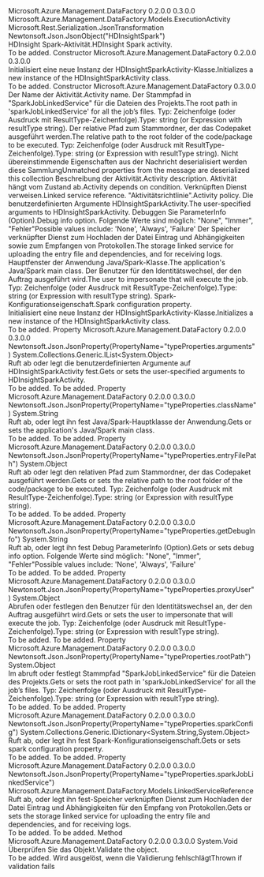 <Type Name="HDInsightSparkActivity" FullName="Microsoft.Azure.Management.DataFactory.Models.HDInsightSparkActivity">
  <TypeSignature Language="C#" Value="public class HDInsightSparkActivity : Microsoft.Azure.Management.DataFactory.Models.ExecutionActivity" />
  <TypeSignature Language="ILAsm" Value=".class public auto ansi beforefieldinit HDInsightSparkActivity extends Microsoft.Azure.Management.DataFactory.Models.ExecutionActivity" />
  <TypeSignature Language="DocId" Value="T:Microsoft.Azure.Management.DataFactory.Models.HDInsightSparkActivity" />
  <TypeSignature Language="VB.NET" Value="Public Class HDInsightSparkActivity&#xA;Inherits ExecutionActivity" />
  <TypeSignature Language="F#" Value="type HDInsightSparkActivity = class&#xA;    inherit ExecutionActivity" />
  <AssemblyInfo>
    <AssemblyName>Microsoft.Azure.Management.DataFactory</AssemblyName>
    <AssemblyVersion>0.2.0.0</AssemblyVersion>
    <AssemblyVersion>0.3.0.0</AssemblyVersion>
  </AssemblyInfo>
  <Base>
    <BaseTypeName>Microsoft.Azure.Management.DataFactory.Models.ExecutionActivity</BaseTypeName>
  </Base>
  <Interfaces />
  <Attributes>
    <Attribute>
      <AttributeName>Microsoft.Rest.Serialization.JsonTransformation</AttributeName>
    </Attribute>
    <Attribute>
      <AttributeName>Newtonsoft.Json.JsonObject("HDInsightSpark")</AttributeName>
    </Attribute>
  </Attributes>
  <Docs>
    <summary>
            <span data-ttu-id="cc4cb-101">HDInsight Spark-Aktivität.</span><span class="sxs-lookup"><span data-stu-id="cc4cb-101">HDInsight Spark activity.</span></span>
            </summary>
    <remarks>To be added.</remarks>
  </Docs>
  <Members>
    <Member MemberName=".ctor">
      <MemberSignature Language="C#" Value="public HDInsightSparkActivity ();" />
      <MemberSignature Language="ILAsm" Value=".method public hidebysig specialname rtspecialname instance void .ctor() cil managed" />
      <MemberSignature Language="DocId" Value="M:Microsoft.Azure.Management.DataFactory.Models.HDInsightSparkActivity.#ctor" />
      <MemberSignature Language="VB.NET" Value="Public Sub New ()" />
      <MemberType>Constructor</MemberType>
      <AssemblyInfo>
        <AssemblyName>Microsoft.Azure.Management.DataFactory</AssemblyName>
        <AssemblyVersion>0.2.0.0</AssemblyVersion>
        <AssemblyVersion>0.3.0.0</AssemblyVersion>
      </AssemblyInfo>
      <Parameters />
      <Docs>
        <summary>
            <span data-ttu-id="cc4cb-102">Initialisiert eine neue Instanz der HDInsightSparkActivity-Klasse.</span><span class="sxs-lookup"><span data-stu-id="cc4cb-102">Initializes a new instance of the HDInsightSparkActivity class.</span></span>
            </summary>
        <remarks>To be added.</remarks>
      </Docs>
    </Member>
    <Member MemberName=".ctor">
      <MemberSignature Language="C#" Value="public HDInsightSparkActivity (string name, object rootPath, object entryFilePath, System.Collections.Generic.IDictionary&lt;string,object&gt; additionalProperties = null, string description = null, System.Collections.Generic.IList&lt;Microsoft.Azure.Management.DataFactory.Models.ActivityDependency&gt; dependsOn = null, Microsoft.Azure.Management.DataFactory.Models.LinkedServiceReference linkedServiceName = null, Microsoft.Azure.Management.DataFactory.Models.ActivityPolicy policy = null, System.Collections.Generic.IList&lt;object&gt; arguments = null, string getDebugInfo = null, Microsoft.Azure.Management.DataFactory.Models.LinkedServiceReference sparkJobLinkedService = null, string className = null, object proxyUser = null, System.Collections.Generic.IDictionary&lt;string,object&gt; sparkConfig = null);" />
      <MemberSignature Language="ILAsm" Value=".method public hidebysig specialname rtspecialname instance void .ctor(string name, object rootPath, object entryFilePath, class System.Collections.Generic.IDictionary`2&lt;string, object&gt; additionalProperties, string description, class System.Collections.Generic.IList`1&lt;class Microsoft.Azure.Management.DataFactory.Models.ActivityDependency&gt; dependsOn, class Microsoft.Azure.Management.DataFactory.Models.LinkedServiceReference linkedServiceName, class Microsoft.Azure.Management.DataFactory.Models.ActivityPolicy policy, class System.Collections.Generic.IList`1&lt;object&gt; arguments, string getDebugInfo, class Microsoft.Azure.Management.DataFactory.Models.LinkedServiceReference sparkJobLinkedService, string className, object proxyUser, class System.Collections.Generic.IDictionary`2&lt;string, object&gt; sparkConfig) cil managed" />
      <MemberSignature Language="DocId" Value="M:Microsoft.Azure.Management.DataFactory.Models.HDInsightSparkActivity.#ctor(System.String,System.Object,System.Object,System.Collections.Generic.IDictionary{System.String,System.Object},System.String,System.Collections.Generic.IList{Microsoft.Azure.Management.DataFactory.Models.ActivityDependency},Microsoft.Azure.Management.DataFactory.Models.LinkedServiceReference,Microsoft.Azure.Management.DataFactory.Models.ActivityPolicy,System.Collections.Generic.IList{System.Object},System.String,Microsoft.Azure.Management.DataFactory.Models.LinkedServiceReference,System.String,System.Object,System.Collections.Generic.IDictionary{System.String,System.Object})" />
      <MemberSignature Language="VB.NET" Value="Public Sub New (name As String, rootPath As Object, entryFilePath As Object, Optional additionalProperties As IDictionary(Of String, Object) = null, Optional description As String = null, Optional dependsOn As IList(Of ActivityDependency) = null, Optional linkedServiceName As LinkedServiceReference = null, Optional policy As ActivityPolicy = null, Optional arguments As IList(Of Object) = null, Optional getDebugInfo As String = null, Optional sparkJobLinkedService As LinkedServiceReference = null, Optional className As String = null, Optional proxyUser As Object = null, Optional sparkConfig As IDictionary(Of String, Object) = null)" />
      <MemberSignature Language="F#" Value="new Microsoft.Azure.Management.DataFactory.Models.HDInsightSparkActivity : string * obj * obj * System.Collections.Generic.IDictionary&lt;string, obj&gt; * string * System.Collections.Generic.IList&lt;Microsoft.Azure.Management.DataFactory.Models.ActivityDependency&gt; * Microsoft.Azure.Management.DataFactory.Models.LinkedServiceReference * Microsoft.Azure.Management.DataFactory.Models.ActivityPolicy * System.Collections.Generic.IList&lt;obj&gt; * string * Microsoft.Azure.Management.DataFactory.Models.LinkedServiceReference * string * obj * System.Collections.Generic.IDictionary&lt;string, obj&gt; -&gt; Microsoft.Azure.Management.DataFactory.Models.HDInsightSparkActivity" Usage="new Microsoft.Azure.Management.DataFactory.Models.HDInsightSparkActivity (name, rootPath, entryFilePath, additionalProperties, description, dependsOn, linkedServiceName, policy, arguments, getDebugInfo, sparkJobLinkedService, className, proxyUser, sparkConfig)" />
      <MemberType>Constructor</MemberType>
      <AssemblyInfo>
        <AssemblyName>Microsoft.Azure.Management.DataFactory</AssemblyName>
        <AssemblyVersion>0.3.0.0</AssemblyVersion>
      </AssemblyInfo>
      <Parameters>
        <Parameter Name="name" Type="System.String" />
        <Parameter Name="rootPath" Type="System.Object" />
        <Parameter Name="entryFilePath" Type="System.Object" />
        <Parameter Name="additionalProperties" Type="System.Collections.Generic.IDictionary&lt;System.String,System.Object&gt;" />
        <Parameter Name="description" Type="System.String" />
        <Parameter Name="dependsOn" Type="System.Collections.Generic.IList&lt;Microsoft.Azure.Management.DataFactory.Models.ActivityDependency&gt;" />
        <Parameter Name="linkedServiceName" Type="Microsoft.Azure.Management.DataFactory.Models.LinkedServiceReference" />
        <Parameter Name="policy" Type="Microsoft.Azure.Management.DataFactory.Models.ActivityPolicy" />
        <Parameter Name="arguments" Type="System.Collections.Generic.IList&lt;System.Object&gt;" />
        <Parameter Name="getDebugInfo" Type="System.String" />
        <Parameter Name="sparkJobLinkedService" Type="Microsoft.Azure.Management.DataFactory.Models.LinkedServiceReference" />
        <Parameter Name="className" Type="System.String" />
        <Parameter Name="proxyUser" Type="System.Object" />
        <Parameter Name="sparkConfig" Type="System.Collections.Generic.IDictionary&lt;System.String,System.Object&gt;" />
      </Parameters>
      <Docs>
        <param name="name"><span data-ttu-id="cc4cb-103">Der Name der Aktivität.</span><span class="sxs-lookup"><span data-stu-id="cc4cb-103">Activity name.</span></span></param>
        <param name="rootPath"><span data-ttu-id="cc4cb-104">Der Stammpfad in "SparkJobLinkedService" für die Dateien des Projekts.</span><span class="sxs-lookup"><span data-stu-id="cc4cb-104">The root path in 'sparkJobLinkedService' for all the job’s files.</span></span> <span data-ttu-id="cc4cb-105">Typ: Zeichenfolge (oder Ausdruck mit ResultType-Zeichenfolge).</span><span class="sxs-lookup"><span data-stu-id="cc4cb-105">Type: string (or Expression with resultType string).</span></span></param>
        <param name="entryFilePath"><span data-ttu-id="cc4cb-106">Der relative Pfad zum Stammordner, der das Codepaket ausgeführt werden.</span><span class="sxs-lookup"><span data-stu-id="cc4cb-106">The relative path to the root folder of the code/package to be executed.</span></span> <span data-ttu-id="cc4cb-107">Typ: Zeichenfolge (oder Ausdruck mit ResultType-Zeichenfolge).</span><span class="sxs-lookup"><span data-stu-id="cc4cb-107">Type: string (or Expression with resultType string).</span></span></param>
        <param name="additionalProperties"><span data-ttu-id="cc4cb-108">Nicht übereinstimmende Eigenschaften aus der Nachricht deserialisiert werden diese Sammlung</span><span class="sxs-lookup"><span data-stu-id="cc4cb-108">Unmatched properties from the message are deserialized this collection</span></span></param>
        <param name="description"><span data-ttu-id="cc4cb-109">Beschreibung der Aktivität.</span><span class="sxs-lookup"><span data-stu-id="cc4cb-109">Activity description.</span></span></param>
        <param name="dependsOn"><span data-ttu-id="cc4cb-110">Aktivität hängt vom Zustand ab.</span><span class="sxs-lookup"><span data-stu-id="cc4cb-110">Activity depends on condition.</span></span></param>
        <param name="linkedServiceName"><span data-ttu-id="cc4cb-111">Verknüpften Dienst verweisen.</span><span class="sxs-lookup"><span data-stu-id="cc4cb-111">Linked service reference.</span></span></param>
        <param name="policy"><span data-ttu-id="cc4cb-112">"Aktivitätsrichtlinie".</span><span class="sxs-lookup"><span data-stu-id="cc4cb-112">Activity policy.</span></span></param>
        <param name="arguments"><span data-ttu-id="cc4cb-113">Die benutzerdefinierten Argumente HDInsightSparkActivity.</span><span class="sxs-lookup"><span data-stu-id="cc4cb-113">The user-specified arguments to HDInsightSparkActivity.</span></span></param>
        <param name="getDebugInfo"><span data-ttu-id="cc4cb-114">Debuggen Sie ParameterInfo (Option).</span><span class="sxs-lookup"><span data-stu-id="cc4cb-114">Debug info option.</span></span> <span data-ttu-id="cc4cb-115">Folgende Werte sind möglich: "None", "Immer", "Fehler"</span><span class="sxs-lookup"><span data-stu-id="cc4cb-115">Possible values include: 'None', 'Always', 'Failure'</span></span></param>
        <param name="sparkJobLinkedService"><span data-ttu-id="cc4cb-116">Der Speicher verknüpfter Dienst zum Hochladen der Datei Eintrag und Abhängigkeiten sowie zum Empfangen von Protokollen.</span><span class="sxs-lookup"><span data-stu-id="cc4cb-116">The storage linked service for uploading the entry file and dependencies, and for receiving logs.</span></span></param>
        <param name="className"><span data-ttu-id="cc4cb-117">Hauptfenster der Anwendung Java/Spark-Klasse.</span><span class="sxs-lookup"><span data-stu-id="cc4cb-117">The application's Java/Spark main class.</span></span></param>
        <param name="proxyUser"><span data-ttu-id="cc4cb-118">Der Benutzer für den Identitätswechsel, der den Auftrag ausgeführt wird.</span><span class="sxs-lookup"><span data-stu-id="cc4cb-118">The user to impersonate that will execute the job.</span></span> <span data-ttu-id="cc4cb-119">Typ: Zeichenfolge (oder Ausdruck mit ResultType-Zeichenfolge).</span><span class="sxs-lookup"><span data-stu-id="cc4cb-119">Type: string (or Expression with resultType string).</span></span></param>
        <param name="sparkConfig"><span data-ttu-id="cc4cb-120">Spark-Konfigurationseigenschaft.</span><span class="sxs-lookup"><span data-stu-id="cc4cb-120">Spark configuration property.</span></span></param>
        <summary>
            <span data-ttu-id="cc4cb-121">Initialisiert eine neue Instanz der HDInsightSparkActivity-Klasse.</span><span class="sxs-lookup"><span data-stu-id="cc4cb-121">Initializes a new instance of the HDInsightSparkActivity class.</span></span>
            </summary>
        <remarks>To be added.</remarks>
      </Docs>
    </Member>
    <Member MemberName="Arguments">
      <MemberSignature Language="C#" Value="public System.Collections.Generic.IList&lt;object&gt; Arguments { get; set; }" />
      <MemberSignature Language="ILAsm" Value=".property instance class System.Collections.Generic.IList`1&lt;object&gt; Arguments" />
      <MemberSignature Language="DocId" Value="P:Microsoft.Azure.Management.DataFactory.Models.HDInsightSparkActivity.Arguments" />
      <MemberSignature Language="VB.NET" Value="Public Property Arguments As IList(Of Object)" />
      <MemberSignature Language="F#" Value="member this.Arguments : System.Collections.Generic.IList&lt;obj&gt; with get, set" Usage="Microsoft.Azure.Management.DataFactory.Models.HDInsightSparkActivity.Arguments" />
      <MemberType>Property</MemberType>
      <AssemblyInfo>
        <AssemblyName>Microsoft.Azure.Management.DataFactory</AssemblyName>
        <AssemblyVersion>0.2.0.0</AssemblyVersion>
        <AssemblyVersion>0.3.0.0</AssemblyVersion>
      </AssemblyInfo>
      <Attributes>
        <Attribute>
          <AttributeName>Newtonsoft.Json.JsonProperty(PropertyName="typeProperties.arguments")</AttributeName>
        </Attribute>
      </Attributes>
      <ReturnValue>
        <ReturnType>System.Collections.Generic.IList&lt;System.Object&gt;</ReturnType>
      </ReturnValue>
      <Docs>
        <summary>
            <span data-ttu-id="cc4cb-122">Ruft ab oder legt die benutzerdefinierten Argumente auf HDInsightSparkActivity fest.</span><span class="sxs-lookup"><span data-stu-id="cc4cb-122">Gets or sets the user-specified arguments to HDInsightSparkActivity.</span></span>
            </summary>
        <value>To be added.</value>
        <remarks>To be added.</remarks>
      </Docs>
    </Member>
    <Member MemberName="ClassName">
      <MemberSignature Language="C#" Value="public string ClassName { get; set; }" />
      <MemberSignature Language="ILAsm" Value=".property instance string ClassName" />
      <MemberSignature Language="DocId" Value="P:Microsoft.Azure.Management.DataFactory.Models.HDInsightSparkActivity.ClassName" />
      <MemberSignature Language="VB.NET" Value="Public Property ClassName As String" />
      <MemberSignature Language="F#" Value="member this.ClassName : string with get, set" Usage="Microsoft.Azure.Management.DataFactory.Models.HDInsightSparkActivity.ClassName" />
      <MemberType>Property</MemberType>
      <AssemblyInfo>
        <AssemblyName>Microsoft.Azure.Management.DataFactory</AssemblyName>
        <AssemblyVersion>0.2.0.0</AssemblyVersion>
        <AssemblyVersion>0.3.0.0</AssemblyVersion>
      </AssemblyInfo>
      <Attributes>
        <Attribute>
          <AttributeName>Newtonsoft.Json.JsonProperty(PropertyName="typeProperties.className")</AttributeName>
        </Attribute>
      </Attributes>
      <ReturnValue>
        <ReturnType>System.String</ReturnType>
      </ReturnValue>
      <Docs>
        <summary>
            <span data-ttu-id="cc4cb-123">Ruft ab, oder legt ihn fest Java/Spark-Hauptklasse der Anwendung.</span><span class="sxs-lookup"><span data-stu-id="cc4cb-123">Gets or sets the application's Java/Spark main class.</span></span>
            </summary>
        <value>To be added.</value>
        <remarks>To be added.</remarks>
      </Docs>
    </Member>
    <Member MemberName="EntryFilePath">
      <MemberSignature Language="C#" Value="public object EntryFilePath { get; set; }" />
      <MemberSignature Language="ILAsm" Value=".property instance object EntryFilePath" />
      <MemberSignature Language="DocId" Value="P:Microsoft.Azure.Management.DataFactory.Models.HDInsightSparkActivity.EntryFilePath" />
      <MemberSignature Language="VB.NET" Value="Public Property EntryFilePath As Object" />
      <MemberSignature Language="F#" Value="member this.EntryFilePath : obj with get, set" Usage="Microsoft.Azure.Management.DataFactory.Models.HDInsightSparkActivity.EntryFilePath" />
      <MemberType>Property</MemberType>
      <AssemblyInfo>
        <AssemblyName>Microsoft.Azure.Management.DataFactory</AssemblyName>
        <AssemblyVersion>0.2.0.0</AssemblyVersion>
        <AssemblyVersion>0.3.0.0</AssemblyVersion>
      </AssemblyInfo>
      <Attributes>
        <Attribute>
          <AttributeName>Newtonsoft.Json.JsonProperty(PropertyName="typeProperties.entryFilePath")</AttributeName>
        </Attribute>
      </Attributes>
      <ReturnValue>
        <ReturnType>System.Object</ReturnType>
      </ReturnValue>
      <Docs>
        <summary>
            <span data-ttu-id="cc4cb-124">Ruft ab oder legt den relativen Pfad zum Stammordner, der das Codepaket ausgeführt werden.</span><span class="sxs-lookup"><span data-stu-id="cc4cb-124">Gets or sets the relative path to the root folder of the code/package to be executed.</span></span> <span data-ttu-id="cc4cb-125">Typ: Zeichenfolge (oder Ausdruck mit ResultType-Zeichenfolge).</span><span class="sxs-lookup"><span data-stu-id="cc4cb-125">Type: string (or Expression with resultType string).</span></span>
            </summary>
        <value>To be added.</value>
        <remarks>To be added.</remarks>
      </Docs>
    </Member>
    <Member MemberName="GetDebugInfo">
      <MemberSignature Language="C#" Value="public string GetDebugInfo { get; set; }" />
      <MemberSignature Language="ILAsm" Value=".property instance string GetDebugInfo" />
      <MemberSignature Language="DocId" Value="P:Microsoft.Azure.Management.DataFactory.Models.HDInsightSparkActivity.GetDebugInfo" />
      <MemberSignature Language="VB.NET" Value="Public Property GetDebugInfo As String" />
      <MemberSignature Language="F#" Value="member this.GetDebugInfo : string with get, set" Usage="Microsoft.Azure.Management.DataFactory.Models.HDInsightSparkActivity.GetDebugInfo" />
      <MemberType>Property</MemberType>
      <AssemblyInfo>
        <AssemblyName>Microsoft.Azure.Management.DataFactory</AssemblyName>
        <AssemblyVersion>0.2.0.0</AssemblyVersion>
        <AssemblyVersion>0.3.0.0</AssemblyVersion>
      </AssemblyInfo>
      <Attributes>
        <Attribute>
          <AttributeName>Newtonsoft.Json.JsonProperty(PropertyName="typeProperties.getDebugInfo")</AttributeName>
        </Attribute>
      </Attributes>
      <ReturnValue>
        <ReturnType>System.String</ReturnType>
      </ReturnValue>
      <Docs>
        <summary>
            <span data-ttu-id="cc4cb-126">Ruft ab, oder legt ihn fest Debug ParameterInfo (Option).</span><span class="sxs-lookup"><span data-stu-id="cc4cb-126">Gets or sets debug info option.</span></span> <span data-ttu-id="cc4cb-127">Folgende Werte sind möglich: "None", "Immer", "Fehler"</span><span class="sxs-lookup"><span data-stu-id="cc4cb-127">Possible values include: 'None', 'Always', 'Failure'</span></span>
            </summary>
        <value>To be added.</value>
        <remarks>To be added.</remarks>
      </Docs>
    </Member>
    <Member MemberName="ProxyUser">
      <MemberSignature Language="C#" Value="public object ProxyUser { get; set; }" />
      <MemberSignature Language="ILAsm" Value=".property instance object ProxyUser" />
      <MemberSignature Language="DocId" Value="P:Microsoft.Azure.Management.DataFactory.Models.HDInsightSparkActivity.ProxyUser" />
      <MemberSignature Language="VB.NET" Value="Public Property ProxyUser As Object" />
      <MemberSignature Language="F#" Value="member this.ProxyUser : obj with get, set" Usage="Microsoft.Azure.Management.DataFactory.Models.HDInsightSparkActivity.ProxyUser" />
      <MemberType>Property</MemberType>
      <AssemblyInfo>
        <AssemblyName>Microsoft.Azure.Management.DataFactory</AssemblyName>
        <AssemblyVersion>0.2.0.0</AssemblyVersion>
        <AssemblyVersion>0.3.0.0</AssemblyVersion>
      </AssemblyInfo>
      <Attributes>
        <Attribute>
          <AttributeName>Newtonsoft.Json.JsonProperty(PropertyName="typeProperties.proxyUser")</AttributeName>
        </Attribute>
      </Attributes>
      <ReturnValue>
        <ReturnType>System.Object</ReturnType>
      </ReturnValue>
      <Docs>
        <summary>
            <span data-ttu-id="cc4cb-128">Abrufen oder festlegen den Benutzer für den Identitätswechsel an, der den Auftrag ausgeführt wird.</span><span class="sxs-lookup"><span data-stu-id="cc4cb-128">Gets or sets the user to impersonate that will execute the job.</span></span>
            <span data-ttu-id="cc4cb-129">Typ: Zeichenfolge (oder Ausdruck mit ResultType-Zeichenfolge).</span><span class="sxs-lookup"><span data-stu-id="cc4cb-129">Type: string (or Expression with resultType string).</span></span>
            </summary>
        <value>To be added.</value>
        <remarks>To be added.</remarks>
      </Docs>
    </Member>
    <Member MemberName="RootPath">
      <MemberSignature Language="C#" Value="public object RootPath { get; set; }" />
      <MemberSignature Language="ILAsm" Value=".property instance object RootPath" />
      <MemberSignature Language="DocId" Value="P:Microsoft.Azure.Management.DataFactory.Models.HDInsightSparkActivity.RootPath" />
      <MemberSignature Language="VB.NET" Value="Public Property RootPath As Object" />
      <MemberSignature Language="F#" Value="member this.RootPath : obj with get, set" Usage="Microsoft.Azure.Management.DataFactory.Models.HDInsightSparkActivity.RootPath" />
      <MemberType>Property</MemberType>
      <AssemblyInfo>
        <AssemblyName>Microsoft.Azure.Management.DataFactory</AssemblyName>
        <AssemblyVersion>0.2.0.0</AssemblyVersion>
        <AssemblyVersion>0.3.0.0</AssemblyVersion>
      </AssemblyInfo>
      <Attributes>
        <Attribute>
          <AttributeName>Newtonsoft.Json.JsonProperty(PropertyName="typeProperties.rootPath")</AttributeName>
        </Attribute>
      </Attributes>
      <ReturnValue>
        <ReturnType>System.Object</ReturnType>
      </ReturnValue>
      <Docs>
        <summary>
            <span data-ttu-id="cc4cb-130">Im abruft oder festlegt Stammpfad "SparkJobLinkedService" für die Dateien des Projekts.</span><span class="sxs-lookup"><span data-stu-id="cc4cb-130">Gets or sets the root path in 'sparkJobLinkedService' for all the job’s files.</span></span> <span data-ttu-id="cc4cb-131">Typ: Zeichenfolge (oder Ausdruck mit ResultType-Zeichenfolge).</span><span class="sxs-lookup"><span data-stu-id="cc4cb-131">Type: string (or Expression with resultType string).</span></span>
            </summary>
        <value>To be added.</value>
        <remarks>To be added.</remarks>
      </Docs>
    </Member>
    <Member MemberName="SparkConfig">
      <MemberSignature Language="C#" Value="public System.Collections.Generic.IDictionary&lt;string,object&gt; SparkConfig { get; set; }" />
      <MemberSignature Language="ILAsm" Value=".property instance class System.Collections.Generic.IDictionary`2&lt;string, object&gt; SparkConfig" />
      <MemberSignature Language="DocId" Value="P:Microsoft.Azure.Management.DataFactory.Models.HDInsightSparkActivity.SparkConfig" />
      <MemberSignature Language="VB.NET" Value="Public Property SparkConfig As IDictionary(Of String, Object)" />
      <MemberSignature Language="F#" Value="member this.SparkConfig : System.Collections.Generic.IDictionary&lt;string, obj&gt; with get, set" Usage="Microsoft.Azure.Management.DataFactory.Models.HDInsightSparkActivity.SparkConfig" />
      <MemberType>Property</MemberType>
      <AssemblyInfo>
        <AssemblyName>Microsoft.Azure.Management.DataFactory</AssemblyName>
        <AssemblyVersion>0.2.0.0</AssemblyVersion>
        <AssemblyVersion>0.3.0.0</AssemblyVersion>
      </AssemblyInfo>
      <Attributes>
        <Attribute>
          <AttributeName>Newtonsoft.Json.JsonProperty(PropertyName="typeProperties.sparkConfig")</AttributeName>
        </Attribute>
      </Attributes>
      <ReturnValue>
        <ReturnType>System.Collections.Generic.IDictionary&lt;System.String,System.Object&gt;</ReturnType>
      </ReturnValue>
      <Docs>
        <summary>
            <span data-ttu-id="cc4cb-132">Ruft ab, oder legt ihn fest Spark-Konfigurationseigenschaft.</span><span class="sxs-lookup"><span data-stu-id="cc4cb-132">Gets or sets spark configuration property.</span></span>
            </summary>
        <value>To be added.</value>
        <remarks>To be added.</remarks>
      </Docs>
    </Member>
    <Member MemberName="SparkJobLinkedService">
      <MemberSignature Language="C#" Value="public Microsoft.Azure.Management.DataFactory.Models.LinkedServiceReference SparkJobLinkedService { get; set; }" />
      <MemberSignature Language="ILAsm" Value=".property instance class Microsoft.Azure.Management.DataFactory.Models.LinkedServiceReference SparkJobLinkedService" />
      <MemberSignature Language="DocId" Value="P:Microsoft.Azure.Management.DataFactory.Models.HDInsightSparkActivity.SparkJobLinkedService" />
      <MemberSignature Language="VB.NET" Value="Public Property SparkJobLinkedService As LinkedServiceReference" />
      <MemberSignature Language="F#" Value="member this.SparkJobLinkedService : Microsoft.Azure.Management.DataFactory.Models.LinkedServiceReference with get, set" Usage="Microsoft.Azure.Management.DataFactory.Models.HDInsightSparkActivity.SparkJobLinkedService" />
      <MemberType>Property</MemberType>
      <AssemblyInfo>
        <AssemblyName>Microsoft.Azure.Management.DataFactory</AssemblyName>
        <AssemblyVersion>0.2.0.0</AssemblyVersion>
        <AssemblyVersion>0.3.0.0</AssemblyVersion>
      </AssemblyInfo>
      <Attributes>
        <Attribute>
          <AttributeName>Newtonsoft.Json.JsonProperty(PropertyName="typeProperties.sparkJobLinkedService")</AttributeName>
        </Attribute>
      </Attributes>
      <ReturnValue>
        <ReturnType>Microsoft.Azure.Management.DataFactory.Models.LinkedServiceReference</ReturnType>
      </ReturnValue>
      <Docs>
        <summary>
            <span data-ttu-id="cc4cb-133">Ruft ab, oder legt ihn fest-Speicher verknüpften Dienst zum Hochladen der Datei Eintrag und Abhängigkeiten für den Empfang von Protokollen.</span><span class="sxs-lookup"><span data-stu-id="cc4cb-133">Gets or sets the storage linked service for uploading the entry file and dependencies, and for receiving logs.</span></span>
            </summary>
        <value>To be added.</value>
        <remarks>To be added.</remarks>
      </Docs>
    </Member>
    <Member MemberName="Validate">
      <MemberSignature Language="C#" Value="public override void Validate ();" />
      <MemberSignature Language="ILAsm" Value=".method public hidebysig virtual instance void Validate() cil managed" />
      <MemberSignature Language="DocId" Value="M:Microsoft.Azure.Management.DataFactory.Models.HDInsightSparkActivity.Validate" />
      <MemberSignature Language="VB.NET" Value="Public Overrides Sub Validate ()" />
      <MemberSignature Language="F#" Value="override this.Validate : unit -&gt; unit" Usage="hDInsightSparkActivity.Validate " />
      <MemberType>Method</MemberType>
      <AssemblyInfo>
        <AssemblyName>Microsoft.Azure.Management.DataFactory</AssemblyName>
        <AssemblyVersion>0.2.0.0</AssemblyVersion>
        <AssemblyVersion>0.3.0.0</AssemblyVersion>
      </AssemblyInfo>
      <ReturnValue>
        <ReturnType>System.Void</ReturnType>
      </ReturnValue>
      <Parameters />
      <Docs>
        <summary>
            <span data-ttu-id="cc4cb-134">Überprüfen Sie das Objekt.</span><span class="sxs-lookup"><span data-stu-id="cc4cb-134">Validate the object.</span></span>
            </summary>
        <remarks>To be added.</remarks>
        <exception cref="T:Microsoft.Rest.ValidationException">
            <span data-ttu-id="cc4cb-135">Wird ausgelöst, wenn die Validierung fehlschlägt</span><span class="sxs-lookup"><span data-stu-id="cc4cb-135">Thrown if validation fails</span></span>
            </exception>
      </Docs>
    </Member>
  </Members>
</Type>